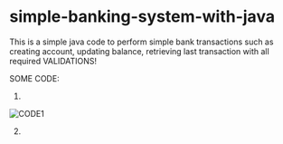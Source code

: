 # simple-banking-system-with-java
This is a simple java code to perform simple bank transactions such as creating account, updating balance, retrieving last transaction with all required VALIDATIONS!

SOME CODE:

1)
![CODE1](https://user-images.githubusercontent.com/53445466/64423569-7e248200-d0c4-11e9-926b-80bb72b4f664.png)

2)




